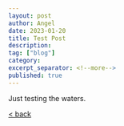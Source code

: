 ```yaml
---
layout: post
author: Angel
date: 2023-01-20
title: Test Post
description:
tag: ["blog"] 
category:
excerpt_separator: <!--more-->
published: true
---
```

Just testing the waters.
<!--more-->

[ < back ](/blog)
